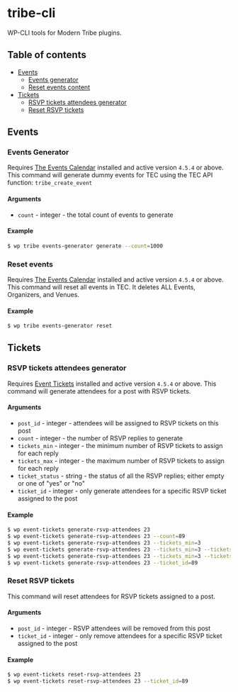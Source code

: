 # tribe-cli

WP-CLI tools for Modern Tribe plugins.

## Table of contents
* [Events](#events)
    * [Events generator](#events-generator)
    * [Reset events content](#reset-events)
* [Tickets](#tickets)
    * [RSVP tickets attendees generator](#rsvp-tickets-attendees-generator)
    * [Reset RSVP tickets](#reset-rsvp-tickets)

## Events

### Events Generator
Requires [The Events Calendar][2209-0001] installed and active version `4.5.4` or above.
This command will generate dummy events for TEC using the TEC API function: `tribe_create_event` 

#### Arguments

* `count` - integer - the total count of events to generate

#### Example

```bash
$ wp tribe events-generator generate --count=1000
```

### Reset events
Requires [The Events Calendar][2209-0001] installed and active version `4.5.4` or above.
This command will reset all events in TEC. It deletes ALL Events, Organizers, and Venues.

#### Example

```bash
$ wp tribe events-generator reset
```

## Tickets

### RSVP tickets attendees generator
Requires [Event Tickets][2209-0002] installed and active version `4.5.4` or above.
This command will generate attendees for a post with RSVP tickets.

#### Arguments

* `post_id` - integer - attendees will be assigned to RSVP tickets on this post
* `count` - integer - the number of RSVP replies to generate
* `tickets_min` - integer - the minimum number of RSVP tickets to assign for each reply
* `tickets_max` - integer - the maximum number of RSVP tickets to assign for each reply
* `ticket_status` - string - the status of all the RSVP replies; either empty or one of "yes" or "no"
* `ticket_id` - integer - only generate attendees for a specific RSVP ticket assigned to the post

#### Example

```bash
$ wp event-tickets generate-rsvp-attendees 23
$ wp event-tickets generate-rsvp-attendees 23 --count=89
$ wp event-tickets generate-rsvp-attendees 23 --tickets_min=3
$ wp event-tickets generate-rsvp-attendees 23 --tickets_min=3 --tickets_max=10
$ wp event-tickets generate-rsvp-attendees 23 --tickets_min=3 --tickets_max=10 --ticket_status=no
$ wp event-tickets generate-rsvp-attendees 23 --ticket_id=89
```

### Reset RSVP tickets

This command will reset attendees for RSVP tickets assigned to a post.

#### Arguments

* `post_id` - integer - RSVP attendees will be removed from this post
* `ticket_id` - integer - only remove attendees for a specific RSVP ticket assigned to the post

#### Example

```bash
$ wp event-tickets reset-rsvp-attendees 23
$ wp event-tickets reset-rsvp-attendees 23 --ticket_id=89
```

[2209-0001]: https://wordpress.org/plugins/the-events-calendar/
[2209-0002]: https://wordpress.org/plugins/event-tickets/
